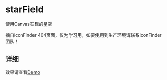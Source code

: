 # starField
使用Canvas实现的星空

摘自iconFinder 404页面，仅为学习用，如要使用到生产环境请联系iconFinder团队！

## 详细
效果请查看[Demo](https://vincentpat.github.io/startField/)
